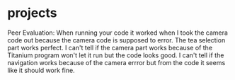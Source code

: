 projects
========
Peer Evaluation:
When running your code it worked when I took the camera code out because the camera code is supposed to error. The tea selection part works perfect. I can't tell if the camera part works because of the Titanium program won't let it run but the code looks good. I can't tell if the navigation works because of the camera errror but from the code it seems like it should work fine.
